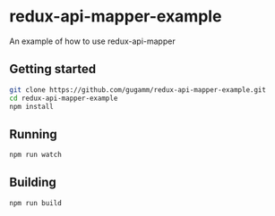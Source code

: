 # redux-api-mapper-example
An example of how to use redux-api-mapper

## Getting started

```bash
git clone https://github.com/gugamm/redux-api-mapper-example.git
cd redux-api-mapper-example
npm install
``` 

## Running

```bash
npm run watch
```

## Building

```bash
npm run build
```
